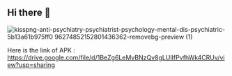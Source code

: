 ## Hi there 👋


![kisspng-anti-psychiatry-psychiatrist-psychology-mental-dis-psychiatric-5b13a61b975ff0 96274852152801436362-removebg-preview (1)](https://user-images.githubusercontent.com/82530793/170237142-dcbb70f7-26c6-47b6-9b67-a3e481623e98.png)

Here is the link of APK : https://drive.google.com/file/d/1BeZg6LeMvBNzQv8gLUlIfPvfhWk4CRUv/view?usp=sharing

<!--

**Here are some ideas to get you started:**

🙋‍♀️ A short introduction - what is your organization all about?
🌈 Contribution guidelines - how can the community get involved?
👩‍💻 Useful resources - where can the community find your docs? Is there anything else the community should know?
🍿 Fun facts - what does your team eat for breakfast?
🧙 Remember, you can do mighty things with the power of [Markdown](https://docs.github.com/github/writing-on-github/getting-started-with-writing-and-formatting-on-github/basic-writing-and-formatting-syntax)
-->

